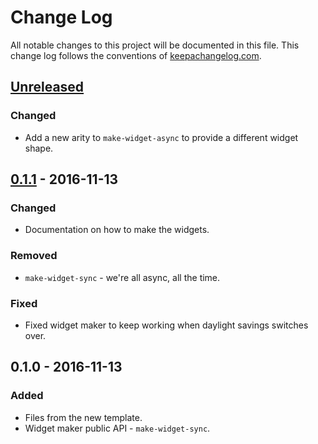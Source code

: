 # Change Log
All notable changes to this project will be documented in this file. This change log follows the conventions of [keepachangelog.com](http://keepachangelog.com/).

## [Unreleased]
### Changed
- Add a new arity to `make-widget-async` to provide a different widget shape.

## [0.1.1] - 2016-11-13
### Changed
- Documentation on how to make the widgets.

### Removed
- `make-widget-sync` - we're all async, all the time.

### Fixed
- Fixed widget maker to keep working when daylight savings switches over.

## 0.1.0 - 2016-11-13
### Added
- Files from the new template.
- Widget maker public API - `make-widget-sync`.

[Unreleased]: https://github.com/your-name/cider-demo/compare/0.1.1...HEAD
[0.1.1]: https://github.com/your-name/cider-demo/compare/0.1.0...0.1.1
